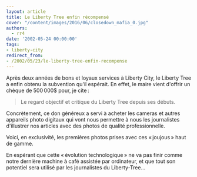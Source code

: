 ```yaml
---
layout: article
title: Le Liberty Tree enfin récompensé
cover: "/content/images/2016/06/closedown_mafia_0.jpg"
authors:
  - rr4
date: '2002-05-24 00:00:00'
tags:
- liberty-city
redirect_from:
- /2002/05/23/le-liberty-tree-enfin-recompense
---
```


Après deux années de bons et loyaux services à Liberty City, le Liberty Tree a enfin obtenu la subvention qu'il espérait. En effet, le maire vient d'offrir un chèque de 500 000$ pour, je cite :

> Le regard objectif et critique du Liberty Tree depuis ses débuts.

Concrètement, ce don généreux a servi à acheter les cameras et autres appareils photo digitaux qui vont nous permettre à nous les journalistes d'illustrer nos articles avec des photos de qualité professionnelle.

Voici, en exclusivité, les premières photos prises avec ces « joujous » haut de gamme.

En espérant que cette « évolution technologique » ne va pas finir comme notre dernière machine à café assistée par ordinateur, et que tout son potentiel sera utilisé par les journalistes du Liberty-Tree…